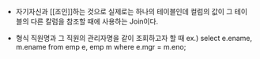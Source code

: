 - 자기자신과 [[조인]]하는 것으로 실제로는 하나의 테이블인데 컬럼의 값이 그 테이블의 다른 칼럼을 참조할 때에 사용하는 Join이다.

- 형식
	직원명과 그 직원의 관리자명을 같이 조회하고자 할 때
	ex.)
	select e.ename, m.ename
	from emp e, emp m
	where e.mgr = m.eno;